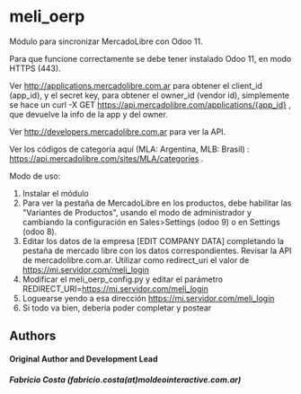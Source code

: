meli_oerp
=========

Módulo para sincronizar MercadoLibre con Odoo 11.

Para que funcione correctamente se debe tener instalado Odoo 11, en modo HTTPS (443).

Ver http://applications.mercadolibre.com.ar para obtener el client_id (app_id), y el secret key, para obtener el owner_id (vendor id), simplemente se hace un curl -X GET https://api.mercadolibre.com/applications/{app_id} , que devuelve la info de la app y del owner.

Ver http://developers.mercadolibre.com.ar para ver la API.

Ver los códigos de categoría aquí (MLA: Argentina, MLB: Brasil) :  https://api.mercadolibre.com/sites/MLA/categories .

Modo de uso:
1. Instalar el módulo
2. Para ver la pestaña de MercadoLibre en los productos, debe habilitar las "Variantes de Productos", usando el modo de administrador y cambiando la configuración en Sales>Settings (odoo 9) o en Settings (odoo 8).
2. Editar los datos de la empresa [EDIT COMPANY DATA] completando la pestaña de mercado libre con los datos correspondientes. Revisar la API de mercadolibre.com.ar. Utilizar como redirect_uri el valor de https://mi.servidor.com/meli_login
3. Modificar el meli_oerp_config.py y editar el parámetro REDIRECT_URI=https://mi.servidor.com/meli_login
4. Loguearse yendo a esa dirección https://mi.servidor.com/meli_login
5. Si todo va bien, debería poder completar y postear
  
<h2>Authors</h2>
<h4>Original Author and Development Lead</h4>
<h5>Fabricio Costa (fabricio.costa(at)moldeointeractive.com.ar)</h5>
